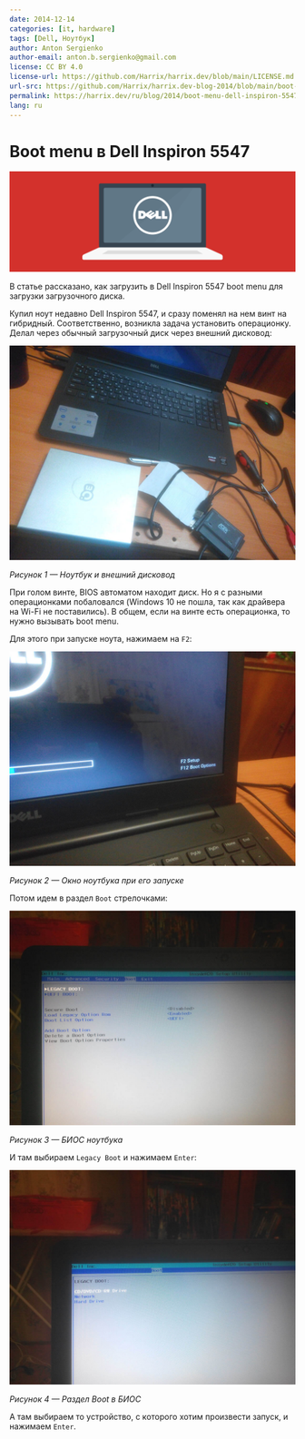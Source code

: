 ```yaml
---
date: 2014-12-14
categories: [it, hardware]
tags: [Dell, Ноутбук]
author: Anton Sergienko
author-email: anton.b.sergienko@gmail.com
license: CC BY 4.0
license-url: https://github.com/Harrix/harrix.dev/blob/main/LICENSE.md
url-src: https://github.com/Harrix/harrix.dev-blog-2014/blob/main/boot-menu-dell-inspiron-5547/boot-menu-dell-inspiron-5547.md
permalink: https://harrix.dev/ru/blog/2014/boot-menu-dell-inspiron-5547/
lang: ru
---
```


# Boot menu в Dell Inspiron 5547

![Featured image](featured-image.svg)

В статье рассказано, как загрузить в Dell Inspiron 5547 boot menu для загрузки загрузочного диска.

Купил ноут недавно Dell Inspiron 5547, и сразу поменял на нем винт на гибридный. Соответственно, возникла задача установить операционку. Делал через обычный загрузочный диск через внешний дисковод:

![Ноутбук и внешний дисковод](img/dell-inspiron_01.jpg)

_Рисунок 1 — Ноутбук и внешний дисковод_

При голом винте, BIOS автоматом находит диск. Но я с разными операционками побаловался (Windows 10 не пошла, так как драйвера на Wi-Fi не поставились). В общем, если на винте есть операционка, то нужно вызывать boot menu.

Для этого при запуске ноута, нажимаем на `F2`:

![Окно ноутбука при его запуске](img/dell-inspiron_02.jpg)

_Рисунок 2 — Окно ноутбука при его запуске_

Потом идем в раздел `Boot` стрелочками:

![БИОС ноутбука](img/dell-inspiron_03.jpg)

_Рисунок 3 — БИОС ноутбука_

И там выбираем `Legacy Boot` и нажимаем `Enter`:

![Раздел Boot в БИОС](img/dell-inspiron_04.jpg)

_Рисунок 4 — Раздел Boot в БИОС_

А там выбираем то устройство, с которого хотим произвести запуск, и нажимаем `Enter`.
